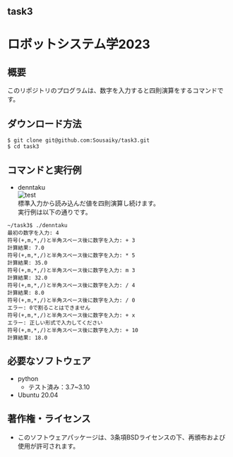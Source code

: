 ## task3  

# ロボットシステム学2023  

## 概要  
このリポジトリのプログラムは、数字を入力すると四則演算をするコマンドです。  

## ダウンロード方法  
```
$ git clone git@github.com:Sousaiky/task3.git
$ cd task3
```  

## コマンドと実行例  
* denntaku  
![test](https://github.com/Sousaiky/task3/actions/workflows/test.yml/badge.svg)  
標準入力から読み込んだ値を四則演算し続けます。  
実行例は以下の通りです。  
```
~/task3$ ./denntaku
最初の数字を入力: 4
符号(+,m,*,/)と半角スペース後に数字を入力: + 3
計算結果: 7.0
符号(+,m,*,/)と半角スペース後に数字を入力: * 5
計算結果: 35.0
符号(+,m,*,/)と半角スペース後に数字を入力: m 3
計算結果: 32.0
符号(+,m,*,/)と半角スペース後に数字を入力: / 4
計算結果: 8.0
符号(+,m,*,/)と半角スペース後に数字を入力: / 0
エラー: 0で割ることはできません
符号(+,m,*,/)と半角スペース後に数字を入力: + x
エラー: 正しい形式で入力してください
符号(+,m,*,/)と半角スペース後に数字を入力: + 10
計算結果: 18.0
```  

## 必要なソフトウェア  
* python  
   * テスト済み：3.7~3.10  
* Ubuntu 20.04  

## 著作権・ライセンス  
* このソフトウェアパッケージは、3条項BSDライセンスの下、再頒布および使用が許可されます。
